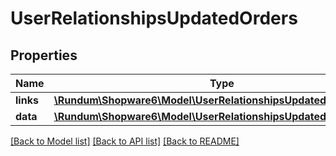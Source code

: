 # UserRelationshipsUpdatedOrders

## Properties
Name | Type | Description | Notes
------------ | ------------- | ------------- | -------------
**links** | [**\Rundum\Shopware6\Model\UserRelationshipsUpdatedOrdersLinks**](UserRelationshipsUpdatedOrdersLinks.md) |  | [optional] 
**data** | [**\Rundum\Shopware6\Model\UserRelationshipsUpdatedOrdersData[]**](UserRelationshipsUpdatedOrdersData.md) |  | [optional] 

[[Back to Model list]](../../README.md#documentation-for-models) [[Back to API list]](../../README.md#documentation-for-api-endpoints) [[Back to README]](../../README.md)

